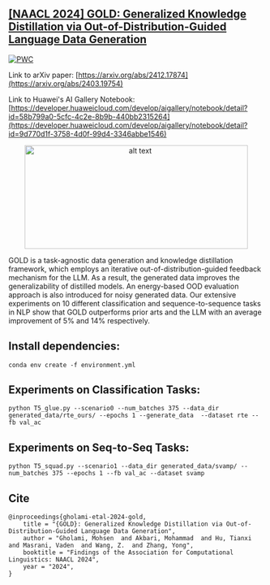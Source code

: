 ## [[NAACL 2024] GOLD: Generalized Knowledge Distillation via Out-of-Distribution-Guided Language Data Generation](https://arxiv.org/pdf/2403.19754.pdf)

[![PWC](https://img.shields.io/endpoint.svg?url=https://paperswithcode.com/badge/gold-generalized-knowledge-distillation-via/data-free-knowledge-distillation-on-squad)](https://paperswithcode.com/sota/data-free-knowledge-distillation-on-squad?p=gold-generalized-knowledge-distillation-via)

Link to arXiv paper: [https://arxiv.org/abs/2412.17874](https://arxiv.org/abs/2403.19754)

Link to Huawei's AI Gallery Notebook: [https://developer.huaweicloud.com/develop/aigallery/notebook/detail?id=58b799a0-5cfc-4c2e-8b9b-440bb2315264](https://developer.huaweicloud.com/develop/aigallery/notebook/detail?id=9d770d1f-3758-4d0f-99d4-3346abbe1546)

<p align="center">
<img src="figures/Fig1.png?raw=true" alt="alt text" width="440" height="204">
</p> 

GOLD is a task-agnostic data generation and knowledge distillation framework, which employs an iterative out-of-distribution-guided feedback mechanism for the LLM. As a result, the generated data improves the generalizability of distilled models. An energy-based OOD evaluation approach is also introduced for noisy generated data. Our extensive experiments on 10 different classification and sequence-to-sequence tasks in NLP show that GOLD outperforms prior arts and the LLM with an average improvement of 5% and 14% respectively. 

## Install dependencies:
```conda env create -f environment.yml```


## Experiments on Classification Tasks:
```
python T5_glue.py --scenario0 --num_batches 375 --data_dir generated_data/rte_ours/ --epochs 1 --generate_data  --dataset rte --fb val_ac
```

## Experiments on Seq-to-Seq Tasks:
```
python T5_squad.py --scenario1 --data_dir generated_data/svamp/ --num_batches 375 --epochs 1 --fb val_ac --dataset svamp  
```
## Cite
```
@inproceedings{gholami-etal-2024-gold,
    title = "{GOLD}: Generalized Knowledge Distillation via Out-of-Distribution-Guided Language Data Generation",
    author = "Gholami, Mohsen  and Akbari, Mohammad  and Hu, Tianxi  and Masrani, Vaden  and Wang, Z.  and Zhang, Yong",
    booktitle = "Findings of the Association for Computational Linguistics: NAACL 2024",
    year = "2024",
}
```
